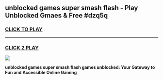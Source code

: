 
## unblocked games super smash flash - Play Unblocked Gmaes & Free #dzq5q
<h3>
<a href="https://premium.freeplayer.one?title=unblocked_games_super_smash_flash&ref=03M">CLICK TO PLAY</a></h3>
<hr>

<h3>
<a href="https://premium.freeplayer.one?title=unblocked_games_super_smash_flash&ref=03M">CLICK 2 PLAY</a>
  
</h3>

<a href="https://premium.freeplayer.one?title=unblocked_games_super_smash_flash&ref=03M"><img src="https://clearcache.store/games.png"></a>


**unblocked games super smash flash games unblocked: Your Gateway to Fun and Accessible Online Gaming**
